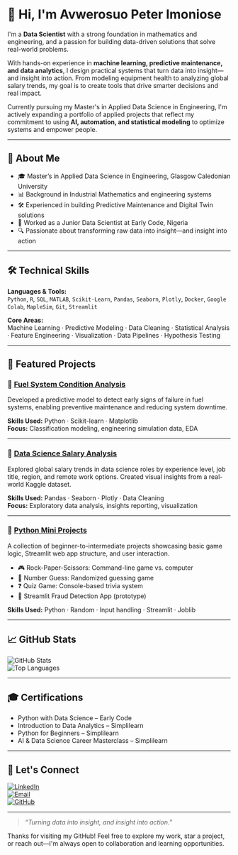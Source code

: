 # 👋 Hi, I'm Avwerosuo Peter Imoniose

I'm a **Data Scientist** with a strong foundation in mathematics and engineering, and a passion for building data-driven solutions that solve real-world problems.

With hands-on experience in **machine learning, predictive maintenance, and data analytics**, I design practical systems that turn data into insight—and insight into action. From modeling equipment health to analyzing global salary trends, my goal is to create tools that drive smarter decisions and real impact.

Currently pursuing my Master's in Applied Data Science in Engineering, I'm actively expanding a portfolio of applied projects that reflect my commitment to using **AI, automation, and statistical modeling** to optimize systems and empower people.

---

## 🚀 About Me

- 🎓 Master’s in Applied Data Science in Engineering, Glasgow Caledonian University  
- 📊 Background in Industrial Mathematics and engineering systems  
- 🛠️ Experienced in building Predictive Maintenance and Digital Twin solutions  
- 💼 Worked as a Junior Data Scientist at Early Code, Nigeria  
- 🔍 Passionate about transforming raw data into insight—and insight into action  

---

## 🛠️ Technical Skills

**Languages & Tools:**  
`Python`, `R`, `SQL`, `MATLAB`, `Scikit-Learn`, `Pandas`, `Seaborn`, `Plotly`, `Docker`, `Google Colab`, `MapleSim`, `Git`, `Streamlit`

**Core Areas:**  
Machine Learning · Predictive Modeling · Data Cleaning · Statistical Analysis · Feature Engineering · Visualization · Data Pipelines · Hypothesis Testing

---

## 📂 Featured Projects

### 🔧 [Fuel System Condition Analysis](https://github.com/Petrsuo/Analysis-of-the-condition-of-a-fuel-system)
Developed a predictive model to detect early signs of failure in fuel systems, enabling preventive maintenance and reducing system downtime.

**Skills Used:** Python · Scikit-learn · Matplotlib  
**Focus:** Classification modeling, engineering simulation data, EDA

---

### 💼 [Data Science Salary Analysis](https://github.com/Petrsuo/Data-Science-projects)
Explored global salary trends in data science roles by experience level, job title, region, and remote work options. Created visual insights from a real-world Kaggle dataset.

**Skills Used:** Pandas · Seaborn · Plotly · Data Cleaning  
**Focus:** Exploratory data analysis, insights reporting, visualization

---

### 🧩 [Python Mini Projects](https://github.com/Petrsuo/python-projects)
A collection of beginner-to-intermediate projects showcasing basic game logic, Streamlit web app structure, and user interaction.

- 🎮 Rock-Paper-Scissors: Command-line game vs. computer  
- 🎯 Number Guess: Randomized guessing game  
- ❓ Quiz Game: Console-based trivia system  
- 🧠 Streamlit Fraud Detection App (prototype)

**Skills Used:** Python · Random · Input handling · Streamlit · Joblib

---

## 📈 GitHub Stats

![GitHub Stats](https://github-readme-stats.vercel.app/api?username=Peterimoniose&show_icons=true&theme=radical)  
![Top Languages](https://github-readme-stats.vercel.app/api/top-langs/?username=Peterimoniose&layout=compact&theme=radical)

---

## 🎓 Certifications

- Python with Data Science – Early Code  
- Introduction to Data Analytics – Simplilearn  
- Python for Beginners – Simplilearn  
- AI & Data Science Career Masterclass – Simplilearn  

---

## 🤝 Let's Connect

[![LinkedIn](https://img.shields.io/badge/-LinkedIn-0077B5?style=flat&logo=linkedin&logoColor=white)](http://linkedin.com/in/avwerosuo-imoniose-bbb3b915a)  
[![Email](https://img.shields.io/badge/-Email-D14836?style=flat&logo=gmail&logoColor=white)](mailto:peterimoniose@gmail.com)  
[![GitHub](https://img.shields.io/badge/-GitHub-000?style=flat&logo=github&logoColor=white)](https://github.com/Petrsuo)

---

> *“Turning data into insight, and insight into action.”*

Thanks for visiting my GitHub! Feel free to explore my work, star a project, or reach out—I'm always open to collaboration and learning opportunities.

